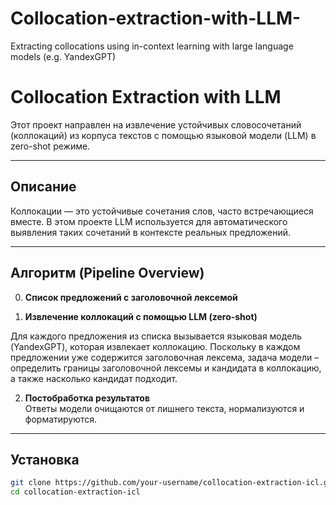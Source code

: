 # Collocation-extraction-with-LLM-
Extracting collocations using in-context learning with large language models (e.g. YandexGPT)

# Collocation Extraction with LLM

Этот проект направлен на извлечение устойчивых словосочетаний (коллокаций) из корпуса текстов с помощью языковой модели (LLM) в zero-shot режиме.

---

## Описание

Коллокации — это устойчивые сочетания слов, часто встречающиеся вместе. В этом проекте LLM используется для автоматического выявления таких сочетаний в контексте реальных предложений.

---

## Алгоритм (Pipeline Overview)
0. **Список предложений с заголовочной лексемой**

1. **Извлечение коллокаций с помощью LLM (zero-shot)**

Для каждого предложения из списка вызывается языковая модель (YandexGPT), которая извлекает коллокацию. Поскольку в каждом предложении уже содержится заголовочная лексема, задача модели – определить границы заголовочной лексемы и кандидата в коллокацию, а также насколько кандидат подходит. 

2. **Постобработка результатов**  
   Ответы модели очищаются от лишнего текста, нормализуются и форматируются.

---

## Установка

```bash
git clone https://github.com/your-username/collocation-extraction-icl.git
cd collocation-extraction-icl
